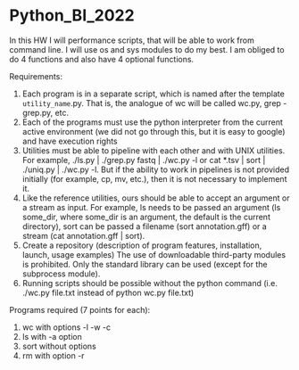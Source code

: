 # Python_BI_2022

In this HW I will performance scripts, that will be able to work from command line. I will use os and sys modules to do my best. I am obliged to do 4 functions and also have 4 optional functions.  

Requirements:

1. Each program is in a separate script, which is named after the template `utility_name`.py. That is, the analogue of wc will be called wc.py, grep - grep.py, etc.
2. Each of the programs must use the python interpreter from the current active environment (we did not go through this, but it is easy to google) and have execution rights
3. Utilities must be able to pipeline with each other and with UNIX utilities. For example, ./ls.py | ./grep.py fastq | ./wc.py -l or cat *.tsv | sort | ./uniq.py | ./wc.py -l. But if the ability to work in pipelines is not provided initially (for example, cp, mv, etc.), then it is not necessary to implement it.
4. Like the reference utilities, ours should be able to accept an argument or a stream as input. For example, ls needs to be passed an argument (ls some_dir, where some_dir is an argument, the default is the current directory), sort can be passed a filename (sort annotation.gff) or a stream (cat annotation.gff | sort).
5. Create a repository (description of program features, installation, launch, usage examples)
The use of downloadable third-party modules is prohibited. Only the standard library can be used (except for the subprocess module).
6. Running scripts should be possible without the python command (i.e. ./wc.py file.txt instead of python wc.py file.txt)

Programs required (7 points for each):

1. wc with options -l -w -c
2. ls with -a option
3. sort without options
4. rm with option -r
